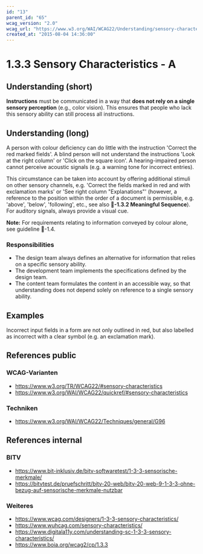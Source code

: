```yaml
---
id: "13"
parent_id: "65"
wcag_version: "2.0"
wcag_url: "https://www.w3.org/WAI/WCAG22/Understanding/sensory-characteristics.html"
created_at: "2015-08-04 14:36:00"
---
```


# 1.3.3 Sensory Characteristics - A

## Understanding (short)

**Instructions** must be communicated in a way that **does not rely on a single sensory perception** (e.g., color vision). This ensures that people who lack this sensory ability can still process all instructions.

## Understanding (long)

A person with colour deficiency can do little with the instruction 'Correct the red marked fields'. A blind person will not understand the instructions 'Look at the right column' or 'Click on the square icon'. A hearing-impaired person cannot perceive acoustic signals (e.g. a warning tone for incorrect entries).

This circumstance can be taken into account by offering additional stimuli on other sensory channels, e.g. 'Correct the fields marked in red and with exclamation marks' or 'See right column "Explanations"' (however, a reference to the position within the order of a document is permissible, e.g. 'above', 'below', 'following', etc., see also **📜-1.3.2 Meaningful Sequence**). For auditory signals, always provide a visual cue.

**Note:** For requirements relating to information conveyed by colour alone, see guideline 📜-1.4.

### Responsibilities

- The design team always defines an alternative for information that relies on a specific sensory ability.
- The development team implements the specifications defined by the design team.
- The content team formulates the content in an accessible way, so that understanding does not depend solely on reference to a single sensory ability.

## Examples

Incorrect input fields in a form are not only outlined in red, but also labelled as incorrect with a clear symbol (e.g. an exclamation mark).

## References public

### WCAG-Varianten
- <https://www.w3.org/TR/WCAG22/#sensory-characteristics>
- <https://www.w3.org/WAI/WCAG22/quickref/#sensory-characteristics>

### Techniken
- <https://www.w3.org/WAI/WCAG22/Techniques/general/G96>

## References internal

### BITV
- <https://www.bit-inklusiv.de/bitv-softwaretest/1-3-3-sensorische-merkmale/>
- <https://bitvtest.de/pruefschritt/bitv-20-web/bitv-20-web-9-1-3-3-ohne-bezug-auf-sensorische-merkmale-nutzbar>

### Weiteres
- <https://www.wcag.com/designers/1-3-3-sensory-characteristics/>
- <https://www.wuhcag.com/sensory-characteristics/>
- <https://www.digitala11y.com/understanding-sc-1-3-3-sensory-characteristics/>
- <https://www.boia.org/wcag2/cp/1.3.3>
